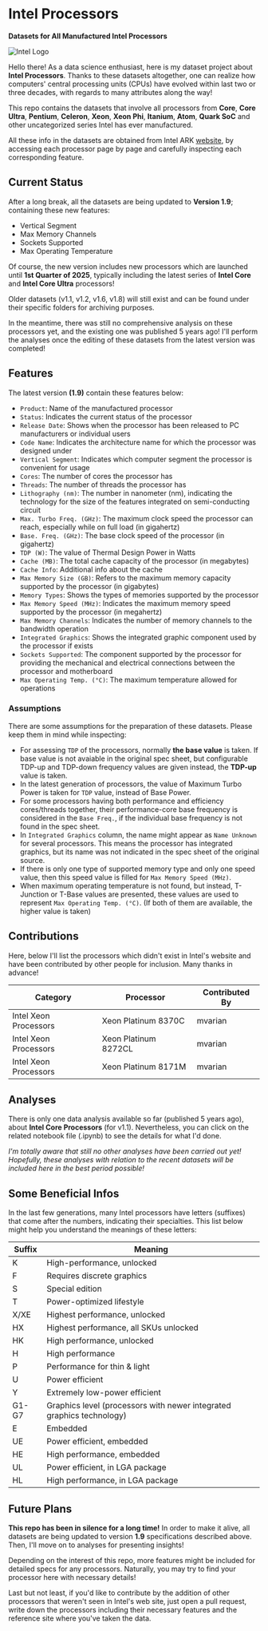 # Intel Processors

**Datasets for All Manufactured Intel Processors**

![Intel Logo](https://i.ibb.co/SVqLYBK/intel-new-logo.png)

Hello there! As a data science enthusiast, here is my dataset project about **Intel Processors**. Thanks to these datasets altogether, one can realize how computers' central processing units (CPUs) have evolved within last two or three decades, with regards to many attributes along the way!

This repo contains the datasets that involve all processors from **Core**, **Core Ultra**, **Pentium**, **Celeron**, **Xeon**, **Xeon Phi**, **Itanium**, **Atom**, **Quark SoC** and other uncategorized series Intel has ever manufactured. 

All these info in the datasets are obtained from Intel ARK [website](https://ark.intel.com/content/www/tr/tr/ark.html), by accessing each processor page by page and carefully inspecting each corresponding feature.

## Current Status

After a long break, all the datasets are being updated to **Version 1.9**; containing these new features: 

- Vertical Segment
- Max Memory Channels
- Sockets Supported
- Max Operating Temperature

Of course, the new version includes new processors which are launched until **1st Quarter of 2025**, typically including the latest series of **Intel Core** and **Intel Core Ultra** processors!

Older datasets (v1.1, v1.2, v1.6, v1.8) will still exist and can be found under their specific folders for archiving purposes.

In the meantime, there was still no comprehensive analysis on these processors yet, and the existing one was published 5 years ago! I'll perform the analyses once the editing of these datasets from the latest version was completed!

## Features

The latest version **(1.9)** contain these features below:

- `Product`: Name of the manufactured processor
- `Status`: Indicates the current status of the processor
- `Release Date`: Shows when the processor has been released to PC manufacturers or individual users
- `Code Name`: Indicates the architecture name for which the processor was designed under
- `Vertical Segment`: Indicates which computer segment the processor is convenient for usage
- `Cores`: The number of cores the processor has
- `Threads`: The number of threads the processor has
- `Lithography (nm)`: The number in nanometer (nm), indicating the technology for the size of the features integrated on semi-conducting circuit
- `Max. Turbo Freq. (GHz)`: The maximum clock speed the processor can reach, especially while on full load (in gigahertz)
- `Base. Freq. (GHz)`: The base clock speed of the processor (in gigahertz)
- `TDP (W)`: The value of Thermal Design Power in Watts
- `Cache (MB)`: The total cache capacity of the processor (in megabytes)
- `Cache Info`: Additional info about the cache
- `Max Memory Size (GB)`: Refers to the maximum memory capacity supported by the processor (in gigabytes)
- `Memory Types`: Shows the types of memories supported by the processor
- `Max Memory Speed (MHz)`: Indicates the maximum memory speed supported by the processor (in megahertz)
- `Max Memory Channels`: Indicates the number of memory channels to the bandwidth operation
- `Integrated Graphics`: Shows the integrated graphic component used by the processor if exists
- `Sockets Supported`: The component supported by the processor for providing the mechanical and electrical connections between the processor and motherboard
- `Max Operating Temp. (°C)`: The maximum temperature allowed for operations

### Assumptions

There are some assumptions for the preparation of these datasets. Please keep them in mind while inspecting:

- For assessing `TDP` of the processors, normally **the base value** is taken. If base value is not avaiable in the original spec sheet, but configurable TDP-up and TDP-down frequency values are given instead, the **TDP-up** value is taken.
- In the latest generation of processors, the value of Maximum Turbo Power is taken for `TDP` value, instead of Base Power.
- For some processors having both performance and efficiency cores/threads together, their performance-core base frequency is considered in the `Base Freq.`, if the individual base frequency is not found in the spec sheet.
- In `Integrated Graphics` column, the name might appear as `Name Unknown` for several processors. This means the processor has integrated graphics, but its name was not indicated in the spec sheet of the original source.
- If there is only one type of supported memory type and only one speed value, then this speed value is filled for `Max Memory Speed (MHz)`.
- When maximum operating temperature is not found, but instead, T-Junction or T-Base values are presented, these values are used to represent `Max Operating Temp. (°C)`. (If both of them are available, the higher value is taken)

## Contributions

Here, below I'll list the processors which didn't exist in Intel's website and have been contributed by other people for inclusion. Many thanks in advance!

| Category | Processor | Contributed By |
|----------|-----------|----------------|
| Intel Xeon Processors | Xeon Platinum 8370C | mvarian |
| Intel Xeon Processors | Xeon Platinum 8272CL | mvarian |
| Intel Xeon Processors | Xeon Platinum 8171M | mvarian |

## Analyses

There is only one data analysis available so far (published 5 years ago), about **Intel Core Processors** (for v1.1). Nevertheless, you can click on the related notebook file (.ipynb) to see the details for what I'd done.

_I'm totally aware that still no other analyses have been carried out yet! Hopefully, these analyses with relation to the recent datasets will be included here in the best period possible!_

## Some Beneficial Infos

In the last few generations, many Intel processors have letters (suffixes) that come after the numbers, indicating their specialties. This list below might help you understand the meanings of these letters:

| Suffix | Meaning |
|--------|---------|
| K | High-performance, unlocked |
| F | Requires discrete graphics |
| S | Special edition |
| T | Power-optimized lifestyle |
| X/XE | Highest performance, unlocked |
| HX | Highest performance, all SKUs unlocked |
| HK | High performance, unlocked |
| H | High performance |
| P | Performance for thin & light |
| U | Power efficient |
| Y | Extremely low-power efficient |
| G1-G7 | Graphics level (processors with newer integrated graphics technology) |
| E | Embedded |
| UE | Power efficient, embedded |
| HE | High performance, embedded |
| UL | Power efficient, in LGA package |
| HL | High performance, in LGA package |

## Future Plans

**This repo has been in silence for a long time!** In order to make it alive, all datasets are being updated to version **1.9** specifications described above. Then, I'll move on to analyses for presenting insights!

Depending on the interest of this repo, more features might be included for detailed specs for any processors. Naturally, you may try to find your processor here with necessary details!

Last but not least, if you'd like to contribute by the addition of other processors that weren't seen in Intel's web site, just open a pull request, write down the processors including their necessary features and the reference site where you've taken the data.
